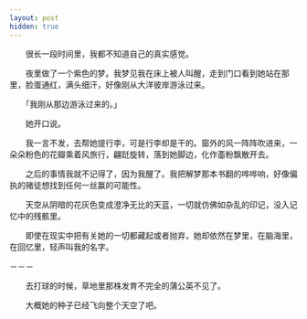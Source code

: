 ```yaml
---
layout: post
hidden: true
---
```

　　很长一段时间里，我都不知道自己的真实感觉。

　　夜里做了一个紫色的梦。我梦见我在床上被人叫醒，走到门口看到她站在那里，脸蛋通红，满头细汗，好像刚从大洋彼岸游泳过来。

　　「我刚从那边游泳过来的。」

　　她开口说。

　　我一言不发，去帮她提行李，可是行李却是干的。窗外的风一阵阵吹进来，一朵朵粉色的花瓣乘着风旅行，翩跹旋转，落到她脚边，化作齑粉飘散开去。

　　之后的事情我就不记得了，因为我醒了。我把解梦那本书翻的哗哗响，好像偏执的赌徒想找到任何一丝赢的可能性。

　　天空从阴暗的花灰色变成澄净无比的天蓝，一切就仿佛如杂乱的印记，没入记忆中的残骸里。

　　即使在现实中把有关她的一切都藏起或者抛弃，她却依然在梦里，在脑海里，在回忆里，轻声叫我的名字。

－－－

　　去打球的时候，草地里那株发育不完全的蒲公英不见了。

　　大概她的种子已经飞向整个天空了吧。
